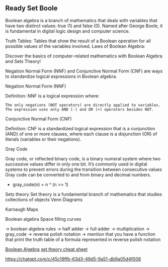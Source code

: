 ## Ready Set Boole

Boolean algebra is a branch of mathematics that deals with variables that have two distinct values: true (1) and false (0). Named after George Boole, it is fundamental in digital logic design and computer science.


Truth Tables: Tables that show the result of a Boolean operation for all possible values of the variables involved.
Laws of Boolean Algebra:

Discover the basics of computer-related mathematics with Boolean Algebra and Sets Theory! 


Negation Normal Form (NNF) and Conjunctive Normal Form (CNF) are ways to standardize logical expressions in Boolean algebra.

Negation Normal Form (NNF)

Definition: NNF is a logical expression where:

    The only negations (NOT operators) are directly applied to variables.
    The expression uses only AND (⋅) and OR (+) operators besides NOT.
Conjunctive Normal Form (CNF)

Definition: CNF is a standardized logical expression that is a conjunction (AND) of one or more clauses, where each clause is a disjunction (OR) of literals (variables or their negations).





Gray Code

Gray code, or reflected binary code, is a binary numeral system where two successive values differ in only one bit.
It’s commonly used in digital systems to prevent errors during the transition between consecutive values
Gray code can be converted to and from binary and decimal numbers.
- gray_code(n) = n ^ (n >> 1)


Sets theory
Set theory is a fundamental branch of mathematics that studies collections of objects
Venn Diagrams


Karnaugh Maps

Boolean algebra
Space filling curves 

-> boolean algebra rules
-> half adder 
-> full adder
-> multiplication
-> gray_code
-> reverse polish notation
-> mention that you have a function that print the truth table of a formula represented in reverse polish notation



[Boolean Algebra](https://www.youtube.com/playlist?list=PLTd6ceoshprcTJdg5AI6i2D2gZR5r8_Aw)
[set theory cheat sheet](http://www.toomey.org/tutor/harolds_cheat_sheets/Harolds_Sets_Cheat_Sheet_2022.pdf)
[](http://alain.troesch.free.fr/2023/Fichiers/coursMP2I-fondements.pdf)


https://chatgpt.com/c/45c19ffb-63d3-49d5-9a51-db9a05d4f006



